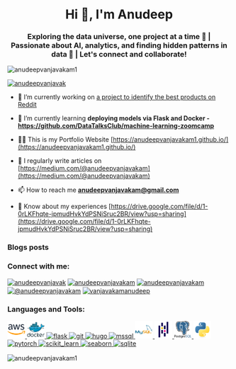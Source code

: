 <h1 align="center">Hi 👋, I'm Anudeep</h1>
<h3 align="center">Exploring the data universe, one project at a time 🚀 | Passionate about AI, analytics, and finding hidden patterns in data 🌌 | Let's connect and collaborate!</h3>

<p align="left"> <img src="https://komarev.com/ghpvc/?username=anudeepvanjavakam1&label=Profile%20views&color=0e75b6&style=flat" alt="anudeepvanjavakam1" /> </p>

<p align="left"> <a href="https://twitter.com/anudeepvanjavak" target="blank"><img src="https://img.shields.io/twitter/follow/anudeepvanjavak?logo=twitter&style=for-the-badge" alt="anudeepvanjavak" /></a> </p>

- 🔭 I’m currently working on [a project to identify the best products on Reddit](https://litornot.streamlit.app/)

- 🌱 I’m currently learning **deploying models via Flask and Docker - https://github.com/DataTalksClub/machine-learning-zoomcamp**

- 👨‍💻 This is my Portfolio Website [https://anudeepvanjavakam1.github.io/](https://anudeepvanjavakam1.github.io/)

- 📝 I regularly write articles on [https://medium.com/@anudeepvanjavakam](https://medium.com/@anudeepvanjavakam)

- 📫 How to reach me **anudeepvanjavakam@gmail.com**

- 📄 Know about my experiences [https://drive.google.com/file/d/1-0rLKFhqte-jpmudHvkYdPSNiSruc2BR/view?usp=sharing](https://drive.google.com/file/d/1-0rLKFhqte-jpmudHvkYdPSNiSruc2BR/view?usp=sharing)

### Blogs posts
<!-- BLOG-POST-LIST:START -->
<!-- BLOG-POST-LIST:END -->

<h3 align="left">Connect with me:</h3>
<p align="left">
<a href="https://twitter.com/anudeepvanjavak" target="blank"><img align="center" src="https://raw.githubusercontent.com/rahuldkjain/github-profile-readme-generator/master/src/images/icons/Social/twitter.svg" alt="anudeepvanjavak" height="30" width="40" /></a>
<a href="https://linkedin.com/in/anudeepvanjavakam" target="blank"><img align="center" src="https://raw.githubusercontent.com/rahuldkjain/github-profile-readme-generator/master/src/images/icons/Social/linked-in-alt.svg" alt="anudeepvanjavakam" height="30" width="40" /></a>
<a href="https://kaggle.com/anudeepvanjavakam" target="blank"><img align="center" src="https://raw.githubusercontent.com/rahuldkjain/github-profile-readme-generator/master/src/images/icons/Social/kaggle.svg" alt="anudeepvanjavakam" height="30" width="40" /></a>
<a href="https://medium.com/@anudeepvanjavakam" target="blank"><img align="center" src="https://raw.githubusercontent.com/rahuldkjain/github-profile-readme-generator/master/src/images/icons/Social/medium.svg" alt="@anudeepvanjavakam" height="30" width="40" /></a>
<a href="https://www.leetcode.com/vanjavakamanudeep" target="blank"><img align="center" src="https://raw.githubusercontent.com/rahuldkjain/github-profile-readme-generator/master/src/images/icons/Social/leet-code.svg" alt="vanjavakamanudeep" height="30" width="40" /></a>
</p>

<h3 align="left">Languages and Tools:</h3>
<p align="left"> <a href="https://aws.amazon.com" target="_blank" rel="noreferrer"> <img src="https://raw.githubusercontent.com/devicons/devicon/master/icons/amazonwebservices/amazonwebservices-original-wordmark.svg" alt="aws" width="40" height="40"/> </a> <a href="https://www.docker.com/" target="_blank" rel="noreferrer"> <img src="https://raw.githubusercontent.com/devicons/devicon/master/icons/docker/docker-original-wordmark.svg" alt="docker" width="40" height="40"/> </a> <a href="https://flask.palletsprojects.com/" target="_blank" rel="noreferrer"> <img src="https://www.vectorlogo.zone/logos/pocoo_flask/pocoo_flask-icon.svg" alt="flask" width="40" height="40"/> </a> <a href="https://git-scm.com/" target="_blank" rel="noreferrer"> <img src="https://www.vectorlogo.zone/logos/git-scm/git-scm-icon.svg" alt="git" width="40" height="40"/> </a> <a href="https://gohugo.io/" target="_blank" rel="noreferrer"> <img src="https://api.iconify.design/logos-hugo.svg" alt="hugo" width="40" height="40"/> </a> <a href="https://www.microsoft.com/en-us/sql-server" target="_blank" rel="noreferrer"> <img src="https://www.svgrepo.com/show/303229/microsoft-sql-server-logo.svg" alt="mssql" width="40" height="40"/> </a> <a href="https://www.mysql.com/" target="_blank" rel="noreferrer"> <img src="https://raw.githubusercontent.com/devicons/devicon/master/icons/mysql/mysql-original-wordmark.svg" alt="mysql" width="40" height="40"/> </a> <a href="https://pandas.pydata.org/" target="_blank" rel="noreferrer"> <img src="https://raw.githubusercontent.com/devicons/devicon/2ae2a900d2f041da66e950e4d48052658d850630/icons/pandas/pandas-original.svg" alt="pandas" width="40" height="40"/> </a> <a href="https://www.postgresql.org" target="_blank" rel="noreferrer"> <img src="https://raw.githubusercontent.com/devicons/devicon/master/icons/postgresql/postgresql-original-wordmark.svg" alt="postgresql" width="40" height="40"/> </a> <a href="https://www.python.org" target="_blank" rel="noreferrer"> <img src="https://raw.githubusercontent.com/devicons/devicon/master/icons/python/python-original.svg" alt="python" width="40" height="40"/> </a> <a href="https://pytorch.org/" target="_blank" rel="noreferrer"> <img src="https://www.vectorlogo.zone/logos/pytorch/pytorch-icon.svg" alt="pytorch" width="40" height="40"/> </a> <a href="https://scikit-learn.org/" target="_blank" rel="noreferrer"> <img src="https://upload.wikimedia.org/wikipedia/commons/0/05/Scikit_learn_logo_small.svg" alt="scikit_learn" width="40" height="40"/> </a> <a href="https://seaborn.pydata.org/" target="_blank" rel="noreferrer"> <img src="https://seaborn.pydata.org/_images/logo-mark-lightbg.svg" alt="seaborn" width="40" height="40"/> </a> <a href="https://www.sqlite.org/" target="_blank" rel="noreferrer"> <img src="https://www.vectorlogo.zone/logos/sqlite/sqlite-icon.svg" alt="sqlite" width="40" height="40"/> </a> </p>

<p><img align="center" src="https://github-readme-stats.vercel.app/api/top-langs?username=anudeepvanjavakam1&show_icons=true&locale=en&layout=compact" alt="anudeepvanjavakam1" /></p>

